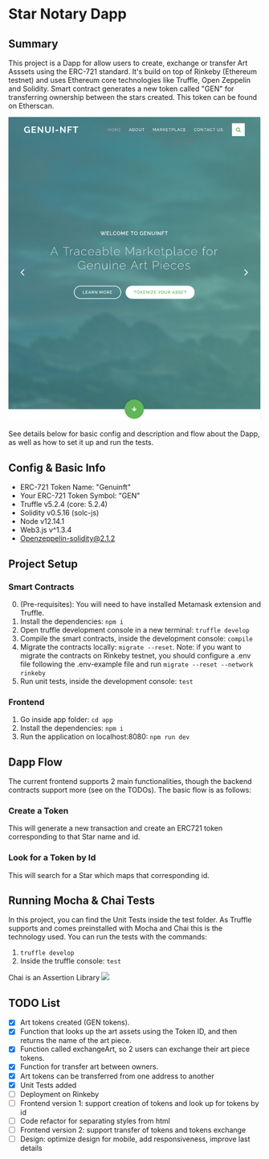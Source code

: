 # Star Notary Dapp
## Summary
This project is a Dapp for allow users to create, exchange or transfer Art Asssets using the ERC-721 standard. It's build on top of Rinkeby (Ethereum testnet) and uses Ethereum core technologies like Truffle, Open Zeppelin and Solidity.
Smart contract generates a new token called "GEN" for transferring ownership between the stars created. This token can be found on Etherscan.

![](README-pics/landing-page.png)

See details below for basic config and description and flow about the Dapp, as well as how to set it up and run the tests.

## Config & Basic Info
- ERC-721 Token Name: "Genuinft"
- Your ERC-721 Token Symbol: "GEN"
- Truffle v5.2.4 (core: 5.2.4)
- Solidity v0.5.16 (solc-js)
- Node v12.14.1
- Web3.js v^1.3.4 
- Openzeppelin-solidity@2.1.2

## Project Setup
### Smart Contracts
0. (Pre-requisites): You will need to have installed Metamask extension and Truffle.
1. Install the dependencies: ``npm i``
2. Open truffle development console in a new terminal: ``truffle develop``
3. Compile the smart contracts, inside the development console: ``compile``
4. Migrate the contracts locally: ``migrate --reset``. Note: if you want to migrate the contracts on Rinkeby testnet, you should configure a .env file following the .env-example file and run ``migrate --reset --network rinkeby``
5. Run unit tests, inside the development console: ``test``

### Frontend
1. Go inside app folder: ``cd app``
2. Install the dependencies: ``npm i``
3. Run the application on localhost:8080: ``npm run dev``

## Dapp Flow
The current frontend supports 2 main functionalities, though the backend contracts support more (see on the TODOs). The basic flow is as follows:
 ### Create a Token
 This will generate a new transaction and create an ERC721 token corresponding to that Star name and id.

 ### Look for a Token by Id
 This will search for a Star which maps that corresponding id.



## Running Mocha & Chai Tests
In this project, you can find the Unit Tests inside the test folder. 
As Truffle supports and comes preinstalled with Mocha and Chai this is the technology used.
You can run the tests with the commands:
1. ``truffle develop``
2. Inside the truffle console: ``test``


Chai is an Assertion Library
![](assets/tests.gif)

## TODO List
- [x] Art tokens created (GEN tokens).
- [x] Function that looks up the art assets using the Token ID, and then returns the name of the art piece.
- [x] Function called exchangeArt, so 2 users can exchange their art piece tokens.
- [x] Function for transfer art between owners.
- [x] Art tokens can be transferred from one address to another
- [x] Unit Tests added
- [ ] Deployment on Rinkeby
- [ ] Frontend version 1: support creation of tokens and look up for tokens by id
- [ ] Code refactor for separating styles from html
- [ ] Frontend version 2: support transfer of tokens and tokens exchange
- [ ] Design: optimize design for mobile, add responsiveness, improve last details